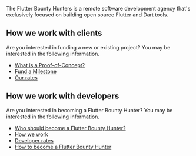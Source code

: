 The Flutter Bounty Hunters is a remote software development agency that's exclusively focused on building open source Flutter and Dart tools.

## How we work with clients
Are you interested in funding a new or existing project? You may be interested in the following information.

 * [What is a Proof-of-Concept?](proof-of-concept)
 * [Fund a Milestone](fund-milestone)
 * [Our rates](bounty-hunter-rates)

## How we work with developers
Are you interested in becoming a Flutter Bounty Hunter? You may be interested in the following information.

 * [Who should become a Flutter Bounty Hunter?](who-should-become-a-bounty-hunter)
 * [How we work](how-bounty-hunters-work)
 * [Developer rates](bounty-hunter-rates)
 * [How to become a Flutter Bounty Hunter](how-to-become-a-bounty-hunter)

